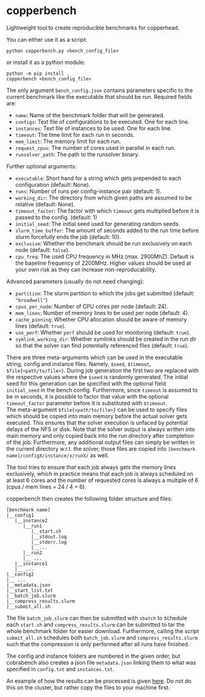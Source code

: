 # copperbench

Lightweight tool to create reproducible benchmarks for copperhead.

You can either use it as a script:
```
python copperbench.py <bench_config_file>
```

or install it as a python module:
```
python -m pip install .
copperbench <bench_config_file>
```

The only argument `bench_config.json` contains parameters specific to the current benchmark like the executable that should be run. 
Required fields are:
* `name`: Name of the benchmark folder that will be generated.
* `configs`: Text file of configurations to be executed. One for each line.
* `instances`: Text file of instances to be used. One for each line.
* `timeout`: The time limit for each run in seconds. 
* `mem_limit`: The memory limit for each run. 
* `request_cpus`: The number of cores used in parallel in each run. 
* `runsolver_path`: The path to the runsolver binary.

Further optional arguments:
* `executable`: Short hand for a string which gets prepended to each configuration (default: None).
* `runs`: Number of runs per config-instance pair (default: 1).
* `working_dir`: The directory from which given paths are assumed to be relative (default: None).
* `timeout_factor`: The factor with which `timeout` gets multiplied before it is passed to the config. (default: 1)
* `initial_seed`: The initial seed used for generating random seeds.
* `slurm_time_buffer`: The amount of seconds added to the run time before slurm forcefully ends the job (default: 10).
* `exclusive`: Whether the benchmark should be run exclusively on each node (default: `false`).
* `cpu_freq`: The used CPU frequency in MHz (max. 2900MhZ). Default is the baseline frequency of 2200MHz. Higher values should be used at your own risk as they can increase non-reproducability.

Advanced parameters (usually do not need changing):
* `partition`: The slurm partition to which the jobs get submitted (default: `"broadwell"`)
* `cpus_per_node`: Number of CPU cores per node (default: 24).
* `mem_lines`: Number of memory lines to be used per node (default: 4).
* `cache_pinning`: Whether CPU allocation should be aware of memory lines (default: `true`).
* `use_perf`: Whether `perf` should be used for monitoring (default: `true`).
* `symlink_working_dir`: Whether symlinks should be created in the run dir so that the solver can find potentially referenced files (default: `true`).

There are three meta-arguments which can be used in the executable string, config and instance files. Namely, `$seed`, `$timeout`, `$file{<path/to/file>}`. During job generation the first two are replaced with the respective values where the `$seed` is randomly generated. The initial seed for this generation can be specified with the optional field `initial_seed` in the bench config. 
Furthermore, since `timeout` is assumed to be in seconds, it is possible to factor that value with the optional `timeout_factor` parameter before it is substituted with `$timeout`.  
The meta-argument `$file{<path/to/file>}` can be used to specify files which should be copied into main memory before the actual solver gets executed. This ensures that the solver execution is unfaced by potential delays of the NFS or disk. Note that the solver output is always written into main memory and only copied back into the run directory after completion of the job. Furthermore, any additional output files can simply be written in the current directory w.r.t. the solver, those files are copied into `[benchmark name]/configX/instance/x/runX/` as well.

The tool tries to ensure that each job always gets the memory lines exclusively, which in practice means that each job is always scheduled on at least 6 cores and the number of requested cores is always a multiple of 6 (cpus / mem lines = 24 / 4 = 6). 

copperbench then creates the following folder structure and files:
```
[benchmark name]
|__config1
   |__instance2
      |__run1
         |__start.sh
         |__stdout.log
         |__stderr.log
         |__...
      |__run2
      |__ ...
   |__instance1
   |__ ...
|__config2
|__ ...
|__metadata.json
|__start_list.txt
|__batch_job.slurm
|__compress_results.slurm
|__submit_all.sh
```

The file `batch_job.slurm` can then be submitted with `sbatch` to schedule each `start.sh` and `compress_results.slurm` can be submitted to tar the whole benchmark folder for easier download.
Furthermore, calling the script `submit_all.sh` schedules both `batch_job.slurm` and `compress_results.slurm` such that the compression is only performed after all runs have finished.

The config and instance folders are numbered in the given order, but cobrabench also creates a json file `metadata.json` linking them to what was specified in `config.txt` and `instances.txt`.

An example of how the results can be processed is given [here](examples/tlsp/evaluation.py). Do not do this on the cluster, but rather copy the files to your machine first.

